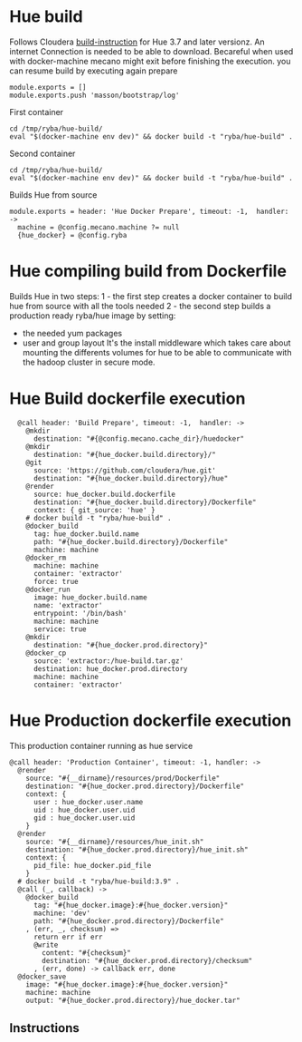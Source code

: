 #  Hue  build

Follows Cloudera   [build-instruction][cloudera-hue] for Hue 3.7 and later versionz.
An internet Connection is needed to be able to download.
Becareful when used with docker-machine mecano might exit before finishing
the execution. you can resume build by executing again prepare

    module.exports = []
    module.exports.push 'masson/bootstrap/log'

First container
```
cd /tmp/ryba/hue-build/
eval "$(docker-machine env dev)" && docker build -t "ryba/hue-build" .
```

Second container
```
cd /tmp/ryba/hue-build/
eval "$(docker-machine env dev)" && docker build -t "ryba/hue-build" .
```

Builds Hue from source


    module.exports = header: 'Hue Docker Prepare', timeout: -1,  handler: ->
      machine = @config.mecano.machine ?= null
      {hue_docker} = @config.ryba


# Hue compiling build from Dockerfile

Builds Hue in two steps:
1 - the first step creates a docker container to build hue from source with all the tools needed
2 - the second step builds a production ready ryba/hue image by setting:
  * the needed yum packages
  * user and group layout
It's the install middleware which takes care about mounting the differents volumes
for hue to be able to communicate with the hadoop cluster in secure mode.



# Hue Build dockerfile execution
      
      @call header: 'Build Prepare', timeout: -1,  handler: ->
        @mkdir
          destination: "#{@config.mecano.cache_dir}/huedocker"
        @mkdir
          destination: "#{hue_docker.build.directory}/"
        @git
          source: 'https://github.com/cloudera/hue.git'
          destination: "#{hue_docker.build.directory}/hue"
        @render
          source: hue_docker.build.dockerfile
          destination: "#{hue_docker.build.directory}/Dockerfile"
          context: { git_source: 'hue' }
        # docker build -t "ryba/hue-build" .
        @docker_build
          tag: hue_docker.build.name
          path: "#{hue_docker.build.directory}/Dockerfile"
          machine: machine
        @docker_rm
          machine: machine
          container: 'extractor'
          force: true
        @docker_run
          image: hue_docker.build.name
          name: 'extractor'
          entrypoint: '/bin/bash'
          machine: machine
          service: true
        @mkdir
          destination: "#{hue_docker.prod.directory}"
        @docker_cp
          source: 'extractor:/hue-build.tar.gz'
          destination: hue_docker.prod.directory
          machine: machine
          container: 'extractor'

# Hue Production dockerfile execution

This production container running as hue service

    @call header: 'Production Container', timeout: -1, handler: ->
      @render
        source: "#{__dirname}/resources/prod/Dockerfile"
        destination: "#{hue_docker.prod.directory}/Dockerfile"
        context: {
          user : hue_docker.user.name
          uid : hue_docker.user.uid
          gid : hue_docker.user.uid
        }
      @render
        source: "#{__dirname}/resources/hue_init.sh"
        destination: "#{hue_docker.prod.directory}/hue_init.sh"
        context: {
          pid_file: hue_docker.pid_file
        }
      # docker build -t "ryba/hue-build:3.9" .
      @call (_, callback) ->
        @docker_build
          tag: "#{hue_docker.image}:#{hue_docker.version}"
          machine: 'dev'
          path: "#{hue_docker.prod.directory}/Dockerfile"
        , (err, _, checksum) =>
          return err if err
          @write
            content: "#{checksum}"
            destination: "#{hue_docker.prod.directory}/checksum"
          , (err, done) -> callback err, done
      @docker_save
        image: "#{hue_docker.image}:#{hue_docker.version}"
        machine: machine
        output: "#{hue_docker.prod.directory}/hue_docker.tar"

## Instructions

[cloudera-hue]:(https://github.com/cloudera/hue#development-prerequisites)
